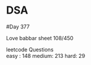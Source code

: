 # DSA

#Day 377

Love babbar sheet
    108/450
    
leetcode Questions   
easy : 148
medium: 213
hard: 29

 
